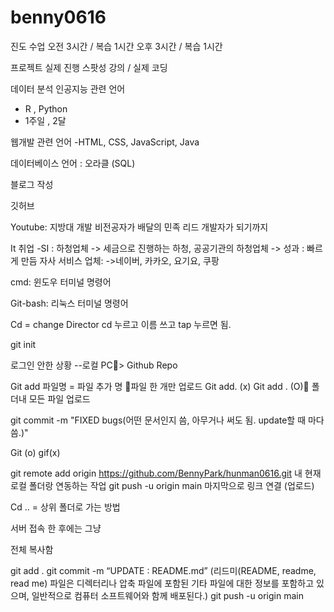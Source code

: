 # benny0616
진도 수업 
오전 3시간 / 복습 1시간
오후 3시간 / 복습 1시간

프로젝트 실제 진행
스팟성 강의 / 실제 코딩

데이터 분석 인공지능 관련 언어
- R , Python
- 1주일 , 2달 

웹개발 관련 언어
-HTML, CSS, JavaScript, Java

데이터베이스 언어 : 오라클 (SQL)

블로그 작성

깃허브

Youtube: 지방대 개발 비전공자가 배달의 민족 리드 개발자가 되기까지

It 취업
-SI : 하청업체
-> 세금으로 진행하는 하청, 공공기관의 하청업체
-> 성과 : 빠르게 만듬
자사 서비스 업체:
->네이버, 카카오, 요기요, 쿠팡

cmd: 윈도우 터미널 명령어

Git-bash: 리눅스 터미널 명령어

 
 
Cd = change Director 
cd 누르고 이름 쓰고 tap 누르면 됨.
 
 
  

git init
 

로그인 안한 상황 
--로컬 PC> Github Repo

Git add 파일명 = 파일 추가 명 파일 한 개만 업로드
Git add. (x)
Git add . (O) 폴더내 모든 파일 업로드
 

git commit -m "FIXED bugs(어떤 문서인지 씀, 아무거나 써도 됨. update할 때 마다 씀.)" 
 

 
Git (o) gif(x)
 

 
git remote add origin https://github.com/BennyPark/hunman0616.git
내 현재 로컬 폴더랑 연동하는 작업
git push -u origin main
마지막으로 링크 연결 (업로드)

 
 
 
 

 
Cd .. = 상위 폴더로 가는 방법

서버 접속 한 후에는 그냥 
 
전체 복사함
 
git add .
git commit -m “UPDATE : README.md”
 (리드미(README, readme, read me) 파일은 디렉터리나 압축 파일에 포함된 기타 파일에 대한 정보를 포함하고 있으며, 일반적으로 컴퓨터 소프트웨어와 함께 배포된다.)
git push -u origin main


